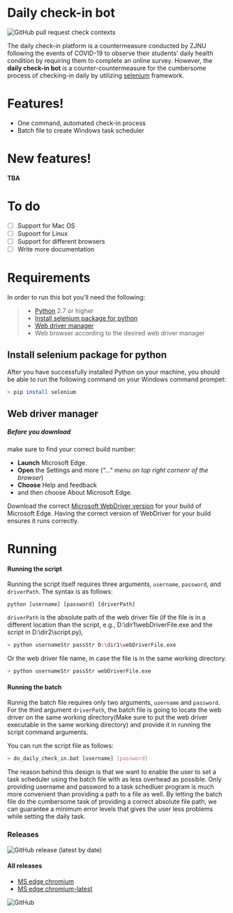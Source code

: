 # Daily check-in bot

![GitHub pull request check contexts](https://img.shields.io/github/status/contexts/pulls/hema-001/Daily-check-in-bot/2)

The daily check-in platform is a countermeasure conducted by ZJNU following the events of COVID-19 to observe their students' daily health condition by requiring them to complete an online survey. However, the **daily check-in bot** is a counter-countermeasure for the cumbersome process of checking-in daily by utilizing [selenium](https://www.selenium.dev/) framework.

# Features!
  - One command, automated check-in process
  - Batch file to create Windows task scheduler

# New features!
**TBA**
# To do
  - [ ] Support for Mac OS
  - [ ] Supoort for Linux
  - [ ] Support for different browsers
  - [ ] Write more documentation

# Requirements
In order to run this bot you'll need the following:
> - [Python](https://www.python.org/downloads/) 2.7 or higher
> - [Install selenium package for python](#Install-selenium-package-for-python)
> - [Web driver manager](#Web-driver-manager)
> - Web browser according to the desired web driver manager

## Install selenium package for python
After you have successfully installed Python on your machine, you should be able to run the following command on your Windows command prompet:
```sh
> pip install selenium
```
## Web driver manager
##### Before you download
make sure to find your correct build number: 
- **Launch** Microsoft Edge. 
- **Open** the Settings and more (*"..." menu on top right cornenr of the browser*)
- **Choose** Help and feedback 
- and then choose About Microsoft Edge. 

Download the correct [Microsoft WebDriver version](https://developer.microsoft.com/en-us/microsoft-edge/tools/webdriver/) for your build of Microsoft Edge.
Having the correct version of WebDriver for your build ensures it runs correctly.

# Running
#### Running the script
Running the script itself requires three arguments, `username`, `password`, and `driverPath`. The syntax is as follows:
```
python [username] [password] [driverPath]
```
`driverPath` is the absolute path of the web driver file (if the file is in a different location than the script, e.g., D:\dir1\webDriverFile.exe and the script in D:\dir2\script.py),
```sh
> python usernameStr passStr D:\dir1\webDriverFile.exe
```
Or the web driver file name, in case the file is in the same working directory.
```sh
> python usernameStr passStr webDriverFile.exe
```
#### Running the batch
Runnig the batch file requires only two arguments, `username` and `password`.
For the third argument `driverPath`, the batch file is going to locate the web driver on the same working directory(Make sure to put the web driver executable in the same working directory) and provide it in running the script command arguments.

You can run the script file as follows:
```sh
> do_daily_check_in.bat [username] [password]
```

The reason behind this design is that we want to enable the user to set a task scheduler using the batch file with as less overhead as possible.
Only providing username and password to a task schedluer program is much more convenient than providing a path to a file as well. By letting the batch file do the cumbersome task of providing a correct absolute file path, we can guarantee a minimum error levels that gives the user less problems while setting the daily task.
### Releases 
![GitHub release (latest by date)](https://img.shields.io/github/v/release/hema-001/Daily-check-in-bot) 

#### All releases 

* [MS edge chromium](https://github.com/hema-001/Daily-check-in-bot/releases/tag/v0.1.0)
* [MS edge chromium-latest](https://github.com/hema-001/Daily-check-in-bot/releases/tag/v0.1.1)

![GitHub](https://img.shields.io/github/license/hema-001/Daily-check-in-bot)

